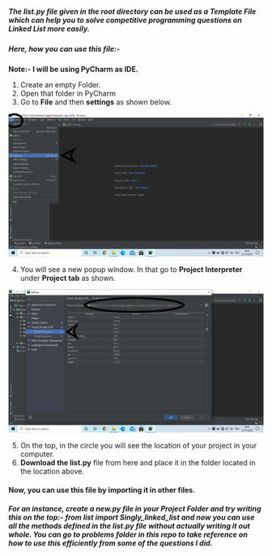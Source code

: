 ##### The _list.py_ file given in the root directory can be used as a **Template File** which can help you to solve competitive programming questions on _Linked List_ more easily.

##### Here, how you can use this file:-

**Note:-** **I will be using PyCharm as IDE.**

1. Create an empty Folder.
2. Open that folder in PyCharm
3. Go to **File** and then **settings** as shown below.

![Instruction](Instruction_1.png)

4. You will see a new popup window. In that go to **Project Interpreter** under **Project tab** as shown.

![Instruction](Instruction_2.png)

5. On the top, in the circle you will see the location of your project in your computer.
6. **Download the list.py** file from here and place it in the folder located in the location above.

#### Now, you can use this file by importing it in other files.

##### For an instance, create a new.py file in your **Project Folder** and try writing this on the top:- _from list import Singly_linked_list_ and now you can use all the methods defined in the list.py file without actually writing it out whole. You can go to problems folder in this repo to take reference on how to use this efficiently from some of the questions I did.
